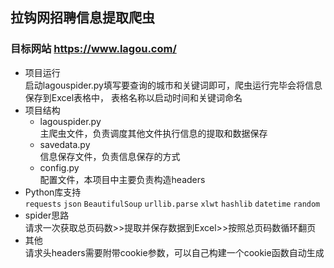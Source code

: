 ## 拉钩网招聘信息提取爬虫</br>
### 目标网站 https://www.lagou.com/
- 项目运行
</br>启动lagouspider.py填写要查询的城市和关键词即可，爬虫运行完毕会将信息保存到Excel表格中，
表格名称以启动时间和关键词命名
- 项目结构
    - lagouspider.py
    </br>主爬虫文件，负责调度其他文件执行信息的提取和数据保存
    - savedata.py
    </br>信息保存文件，负责信息保存的方式
    - config.py
    </br>配置文件，本项目中主要负责构造headers
- Python库支持
<br>`requests` 
`json`
`BeautifulSoup`
`urllib.parse`
`xlwt`
`hashlib`
`datetime`
`random`
- spider思路
</br>请求一次获取总页码数>>提取并保存数据到Excel>>按照总页码数循环翻页
- 其他
</br>请求头headers需要附带cookie参数，可以自己构建一个cookie函数自动生成

